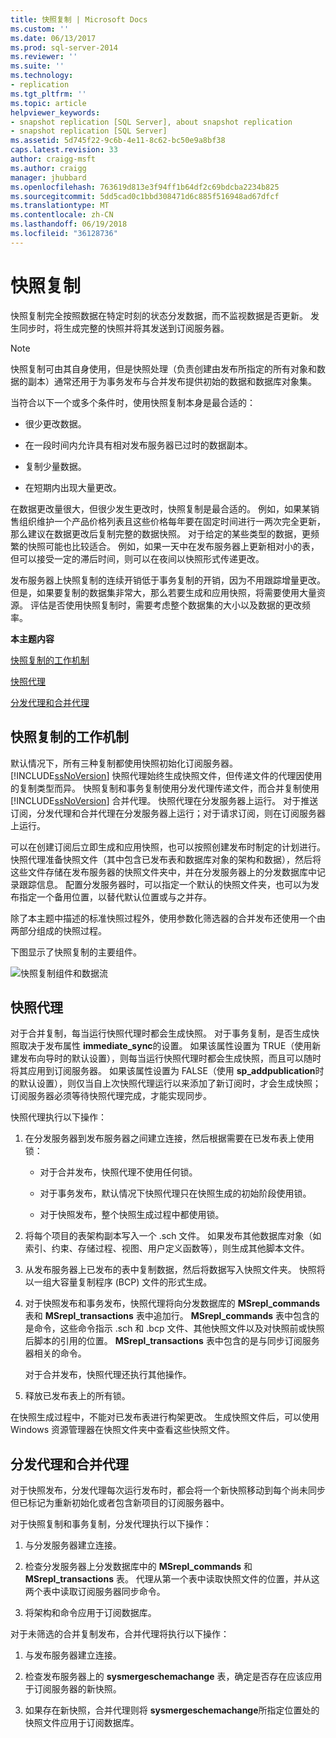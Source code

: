 ```yaml
---
title: 快照复制 | Microsoft Docs
ms.custom: ''
ms.date: 06/13/2017
ms.prod: sql-server-2014
ms.reviewer: ''
ms.suite: ''
ms.technology:
- replication
ms.tgt_pltfrm: ''
ms.topic: article
helpviewer_keywords:
- snapshot replication [SQL Server], about snapshot replication
- snapshot replication [SQL Server]
ms.assetid: 5d745f22-9c6b-4e11-8c62-bc50e9a8bf38
caps.latest.revision: 33
author: craigg-msft
ms.author: craigg
manager: jhubbard
ms.openlocfilehash: 763619d813e3f94ff1b64df2c69bdcba2234b825
ms.sourcegitcommit: 5dd5cad0c1bbd308471d6c885f516948ad67dfcf
ms.translationtype: MT
ms.contentlocale: zh-CN
ms.lasthandoff: 06/19/2018
ms.locfileid: "36128736"
---
```

# <a name="snapshot-replication"></a>快照复制
  快照复制完全按照数据在特定时刻的状态分发数据，而不监视数据是否更新。 发生同步时，将生成完整的快照并将其发送到订阅服务器。  
  
> [!NOTE]  
>  快照复制可由其自身使用，但是快照处理（负责创建由发布所指定的所有对象和数据的副本）通常还用于为事务发布与合并发布提供初始的数据和数据库对象集。  
  
 当符合以下一个或多个条件时，使用快照复制本身是最合适的：  
  
-   很少更改数据。  
  
-   在一段时间内允许具有相对发布服务器已过时的数据副本。  
  
-   复制少量数据。  
  
-   在短期内出现大量更改。  
  
 在数据更改量很大，但很少发生更改时，快照复制是最合适的。 例如，如果某销售组织维护一个产品价格列表且这些价格每年要在固定时间进行一两次完全更新，那么建议在数据更改后复制完整的数据快照。 对于给定的某些类型的数据，更频繁的快照可能也比较适合。 例如，如果一天中在发布服务器上更新相对小的表，但可以接受一定的滞后时间，则可以在夜间以快照形式传递更改。  
  
 发布服务器上快照复制的连续开销低于事务复制的开销，因为不用跟踪增量更改。 但是，如果要复制的数据集非常大，那么若要生成和应用快照，将需要使用大量资源。 评估是否使用快照复制时，需要考虑整个数据集的大小以及数据的更改频率。  
  
 **本主题内容**  
  
 [快照复制的工作机制](#HowWorks)  
  
 [快照代理](#SnapshotAgent)  
  
 [分发代理和合并代理](#DistAgent)  
  
##  <a name="HowWorks"></a> 快照复制的工作机制  
 默认情况下，所有三种复制都使用快照初始化订阅服务器。 [!INCLUDE[ssNoVersion](../../includes/ssnoversion-md.md)] 快照代理始终生成快照文件，但传递文件的代理因使用的复制类型而异。 快照复制和事务复制使用分发代理传递文件，而合并复制使用 [!INCLUDE[ssNoVersion](../../includes/ssnoversion-md.md)] 合并代理。 快照代理在分发服务器上运行。 对于推送订阅，分发代理和合并代理在分发服务器上运行；对于请求订阅，则在订阅服务器上运行。  
  
 可以在创建订阅后立即生成和应用快照，也可以按照创建发布时制定的计划进行。 快照代理准备快照文件（其中包含已发布表和数据库对象的架构和数据），然后将这些文件存储在发布服务器的快照文件夹中，并在分发服务器上的分发数据库中记录跟踪信息。 配置分发服务器时，可以指定一个默认的快照文件夹，也可以为发布指定一个备用位置，以替代默认位置或与之并存。  
  
 除了本主题中描述的标准快照过程外，使用参数化筛选器的合并发布还使用一个由两部分组成的快照过程。  
  
 下图显示了快照复制的主要组件。  
  
 ![快照复制组件和数据流](media/snapshot.gif "快照复制组件和数据流")  
  
##  <a name="SnapshotAgent"></a> 快照代理  
 对于合并复制，每当运行快照代理时都会生成快照。 对于事务复制，是否生成快照取决于发布属性 **immediate_sync**的设置。 如果该属性设置为 TRUE（使用新建发布向导时的默认设置），则每当运行快照代理时都会生成快照，而且可以随时将其应用到订阅服务器。 如果该属性设置为 FALSE（使用 **sp_addpublication**时的默认设置），则仅当自上次快照代理运行以来添加了新订阅时，才会生成快照；订阅服务器必须等待快照代理完成，才能实现同步。  
  
 快照代理执行以下操作：  
  
1.  在分发服务器到发布服务器之间建立连接，然后根据需要在已发布表上使用锁：  
  
    -   对于合并发布，快照代理不使用任何锁。  
  
    -   对于事务发布，默认情况下快照代理只在快照生成的初始阶段使用锁。  
  
    -   对于快照发布，整个快照生成过程中都使用锁。  
  
2.  将每个项目的表架构副本写入一个 .sch 文件。 如果发布其他数据库对象（如索引、约束、存储过程、视图、用户定义函数等），则生成其他脚本文件。  
  
3.  从发布服务器上已发布的表中复制数据，然后将数据写入快照文件夹。 快照将以一组大容量复制程序 (BCP) 文件的形式生成。  
  
4.  对于快照发布和事务发布，快照代理将向分发数据库的 **MSrepl_commands** 表和 **MSrepl_transactions** 表中追加行。 **MSrepl_commands** 表中包含的是命令，这些命令指示 .sch 和 .bcp 文件、其他快照文件以及对快照前或快照后脚本的引用的位置。 **MSrepl_transactions** 表中包含的是与同步订阅服务器相关的命令。  
  
     对于合并发布，快照代理还执行其他操作。  
  
5.  释放已发布表上的所有锁。  
  
 在快照生成过程中，不能对已发布表进行构架更改。 生成快照文件后，可以使用 Windows 资源管理器在快照文件夹中查看这些快照文件。  
  
##  <a name="DistAgent"></a> 分发代理和合并代理  
 对于快照发布，分发代理每次运行发布时，都会将一个新快照移动到每个尚未同步但已标记为重新初始化或者包含新项目的订阅服务器中。  
  
 对于快照复制和事务复制，分发代理执行以下操作：  
  
1.  与分发服务器建立连接。  
  
2.  检查分发服务器上分发数据库中的 **MSrepl_commands** 和 **MSrepl_transactions** 表。 代理从第一个表中读取快照文件的位置，并从这两个表中读取订阅服务器同步命令。  
  
3.  将架构和命令应用于订阅数据库。  
  
 对于未筛选的合并复制发布，合并代理将执行以下操作：  
  
1.  与发布服务器建立连接。  
  
2.  检查发布服务器上的 **sysmergeschemachange** 表，确定是否存在应该应用于订阅服务器的新快照。  
  
3.  如果存在新快照，合并代理则将 **sysmergeschemachange**所指定位置处的快照文件应用于订阅数据库。  
  
  
